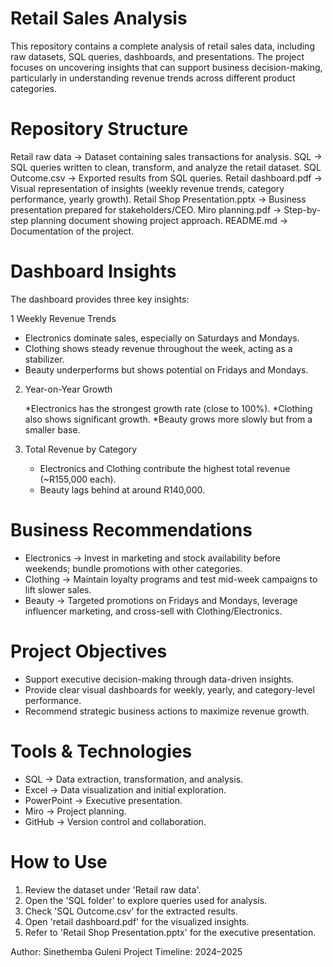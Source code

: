 #  Retail Sales Analysis

This repository contains a complete analysis of retail sales data, including raw datasets, SQL queries, dashboards, and presentations. The project focuses on uncovering insights that can support business decision-making, particularly in understanding revenue trends across different product categories.

# Repository Structure

Retail raw data → Dataset containing sales transactions for analysis.
SQL → SQL queries written to clean, transform, and analyze the retail dataset.
SQL Outcome.csv → Exported results from SQL queries.
Retail dashboard.pdf → Visual representation of insights (weekly revenue trends, category performance, yearly growth).
Retail Shop Presentation.pptx → Business presentation prepared for stakeholders/CEO.
Miro planning.pdf → Step-by-step planning document showing project approach.
README.md → Documentation of the project.

# Dashboard Insights

The dashboard provides three key insights:

1 Weekly Revenue Trends

   * Electronics dominate sales, especially on Saturdays and Mondays.
   * Clothing shows steady revenue throughout the week, acting as a stabilizer.
   * Beauty underperforms but shows potential on Fridays and Mondays.

2. Year-on-Year Growth

   *Electronics has the strongest growth rate (close to 100%).
   *Clothing also shows significant growth.
   *Beauty grows more slowly but from a smaller base.

3. Total Revenue by Category

   * Electronics and Clothing contribute the highest total revenue (\~R155,000 each).
   * Beauty lags behind at around R140,000.

# Business Recommendations

* Electronics → Invest in marketing and stock availability before weekends; bundle promotions with other categories.
* Clothing → Maintain loyalty programs and test mid-week campaigns to lift slower sales.
* Beauty → Targeted promotions on Fridays and Mondays, leverage influencer marketing, and cross-sell with Clothing/Electronics.

# Project Objectives

* Support executive decision-making through data-driven insights.
* Provide clear visual dashboards for weekly, yearly, and category-level performance.
* Recommend strategic business actions to maximize revenue growth.

# Tools & Technologies

* SQL → Data extraction, transformation, and analysis.
* Excel → Data visualization and initial exploration.
* PowerPoint → Executive presentation.
* Miro → Project planning.
* GitHub → Version control and collaboration.
  
# How to Use

1. Review the dataset under 'Retail raw data'.
2. Open the 'SQL folder' to explore queries used for analysis.
3. Check 'SQL Outcome.csv' for the extracted results.
4. Open 'retail dashboard.pdf' for the visualized insights.
5. Refer to 'Retail Shop Presentation.pptx' for the executive presentation.

Author: Sinethemba Guleni
Project Timeline: 2024–2025





